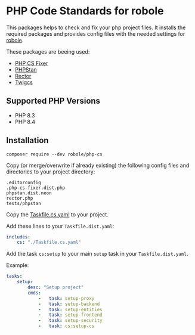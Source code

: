 # PHP Code Standards for robole 
                    
This packages helps to check and fix your php project files. It installs the required packages and provides 
config files with the needed settings for [robole](https://robole.de).

These packages are beeing used:

- [PHP CS Fixer](https://github.com/PHP-CS-Fixer/PHP-CS-Fixer)
- [PHPStan](https://phpstan.org/)
- [Rector](https://github.com/rectorphp/rector)
- [Twigcs](https://github.com/friendsoftwig/twigcs)

## Supported PHP Versions

- PHP 8.3
- PHP 8.4

## Installation
                                                 
```
composer require --dev robole/php-cs
```

Copy (or merge/overwrite if already existing) the following config files and directories to your project directory: 

```
.editorconfig
.php-cs-fixer.dist.php
phpstan.dist.neon
rector.php
tests/phpstan
```
               
Copy the [Taskfile.cs.yaml](./Taskfile.cs.yaml) to your project.
                                                       
Add these lines to your `Taskfile.dist.yaml`:

```yaml
includes:
    cs: "./Taskfile.cs.yaml"
```

Add the task `cs:setup` to your main `setup` task in your `Taskfile.dist.yaml`.

Example:

```yaml
tasks:
    setup:
        desc: "Setup project"
        cmds:
            -   task: setup-proxy
            -   task: setup-backend
            -   task: setup-entities
            -   task: setup-frontend
            -   task: setup-security
            -   task: cs:setup-cs
```


